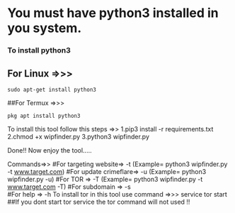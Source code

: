 # You must have python3 installed in you system.
### To install python3
## For Linux =>>> 
```
sudo apt-get install python3 
```
##For Termux =>>> 
```
pkg apt install python3
```

To install this tool follow this steps =>> 1.pip3 install -r requirements.txt
                                           2.chmod +x wipfinder.py
                                           3.python3 wipfinder.py

Done!! Now enjoy the tool.....

Commands=>> 
            #For targeting website=> -t   (Example= python3 wipfinder.py -t www.target.com)
            #For update crimeflare=> -u   (Example= python3 wipfinder.py -u)
            #For TOR              => -T   (Example= python3 wipfinder.py -t www.target.com -T)
            #For subdomain        => -s   
            #For help             => -h 
To install tor in this tool use command =>>>   service tor start  
##If you dont start tor service the tor command will not used !! 
